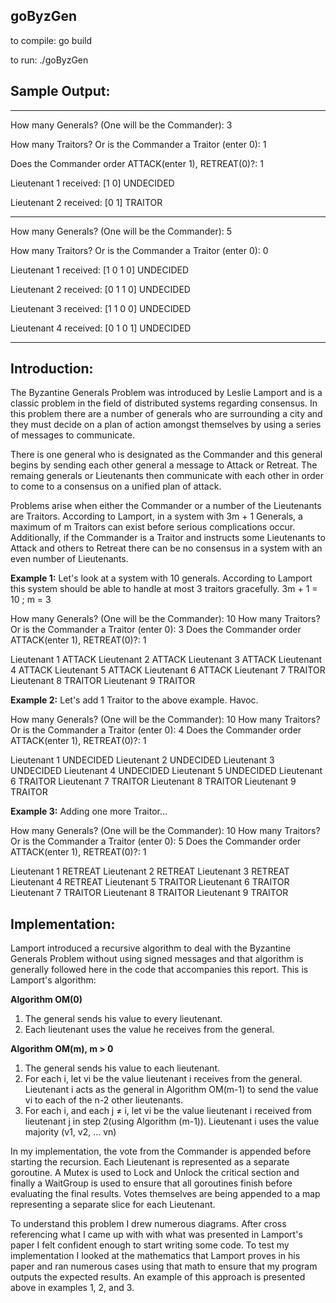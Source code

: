 ## goByzGen

to compile: go build

to run: ./goByzGen


## Sample Output:

---------------------------

How many Generals? (One will be the Commander): 3

How many Traitors? Or is the Commander a Traitor (enter 0): 1

Does the Commander order ATTACK(enter 1), RETREAT(0)?: 1

Lieutenant 1 received: [1 0] UNDECIDED

Lieutenant 2 received: [0 1] TRAITOR

---------------------------

How many Generals? (One will be the Commander): 5

How many Traitors? Or is the Commander a Traitor (enter 0): 0

Lieutenant 1 received: [1 0 1 0] UNDECIDED

Lieutenant 2 received: [0 1 1 0] UNDECIDED

Lieutenant 3 received: [1 1 0 0] UNDECIDED

Lieutenant 4 received: [0 1 0 1] UNDECIDED

----------------------------


## Introduction:

The Byzantine Generals Problem was introduced by Leslie Lamport and is a classic problem in the field of distributed systems regarding consensus. In this problem there are a number of generals who are surrounding a city and they must decide on a plan of action amongst themselves by using a series of messages to communicate. 

There is one general who is designated as the Commander and this general begins by sending each other general a message to Attack or Retreat. The remaing generals or Lieutenants then communicate with each other in order to come to a consensus on a unified plan of attack.

Problems arise when either the Commander or a number of the Lieutenants are Traitors. According to Lamport, in a system with 3m + 1 Generals, a maximum of m Traitors can exist before serious complications occur. Additionally, if the Commander is a Traitor and instructs some Lieutenants to Attack and others to Retreat there can be no consensus in a system with an even number of Lieutenants. 

**Example 1:** Let's look at a system with 10 generals. According to Lamport this system should be able to handle at most 3 traitors gracefully. 3m + 1 = 10 ; m = 3

How many Generals? (One will be the Commander):
10
How many Traitors? Or is the Commander a Traitor (enter 0):
3
Does the Commander order ATTACK(enter 1), RETREAT(0)?:
1

Lieutenant 1 ATTACK
Lieutenant 2 ATTACK
Lieutenant 3 ATTACK
Lieutenant 4 ATTACK
Lieutenant 5 ATTACK
Lieutenant 6 ATTACK
Lieutenant 7 TRAITOR
Lieutenant 8 TRAITOR
Lieutenant 9 TRAITOR


**Example 2:** Let's add 1 Traitor to the above example. Havoc. 

How many Generals? (One will be the Commander):
10
How many Traitors? Or is the Commander a Traitor (enter 0):
4
Does the Commander order ATTACK(enter 1), RETREAT(0)?:
1

Lieutenant 1 UNDECIDED
Lieutenant 2 UNDECIDED
Lieutenant 3 UNDECIDED
Lieutenant 4 UNDECIDED
Lieutenant 5 UNDECIDED
Lieutenant 6 TRAITOR
Lieutenant 7 TRAITOR
Lieutenant 8 TRAITOR
Lieutenant 9 TRAITOR


**Example 3:** Adding one more Traitor...

How many Generals? (One will be the Commander):
10
How many Traitors? Or is the Commander a Traitor (enter 0):
5
Does the Commander order ATTACK(enter 1), RETREAT(0)?:
1

Lieutenant 1 RETREAT
Lieutenant 2 RETREAT
Lieutenant 3 RETREAT
Lieutenant 4 RETREAT
Lieutenant 5 TRAITOR
Lieutenant 6 TRAITOR
Lieutenant 7 TRAITOR
Lieutenant 8 TRAITOR
Lieutenant 9 TRAITOR


## Implementation:

Lamport introduced a recursive algorithm to deal with the Byzantine Generals Problem without using signed messages and that algorithm is generally followed here in the code that accompanies this report. This is Lamport's algorithm:

**Algorithm OM(0)**

1. The general sends his value to every lieutenant.
2. Each lieutenant uses the value he receives from the general.

**Algorithm OM(m), m > 0**

1. The general sends his value to each lieutenant.
2. For each i, let vi be the value lieutenant i receives from the general. Lieutenant i acts as the general in Algorithm OM(m-1) to send the value vi to each of the n-2 other lieutenants.
3. For each i, and each j ≠ i, let vi be the value lieutenant i received from lieutenant j in step 2(using Algorithm (m-1)). Lieutenant i uses the value majority (v1, v2, ... vn)

In my implementation, the vote from the Commander is appended before starting the recursion. Each Lieutenant is represented as a separate goroutine. A Mutex is used to Lock and Unlock the critical section and finally a WaitGroup is used to ensure that all goroutines finish before evaluating the final results. Votes themselves are being appended to a map representing a separate slice for each Lieutenant. 

To understand this problem I drew numerous diagrams. After cross referencing what I came up with with what was presented in Lamport's paper I felt confident enough to start writing some code. To test my implementation I looked at the mathematics that Lamport proves in his paper and ran numerous cases using that math to ensure that my program outputs the expected results. An example of this approach is presented above in examples 1, 2, and 3.